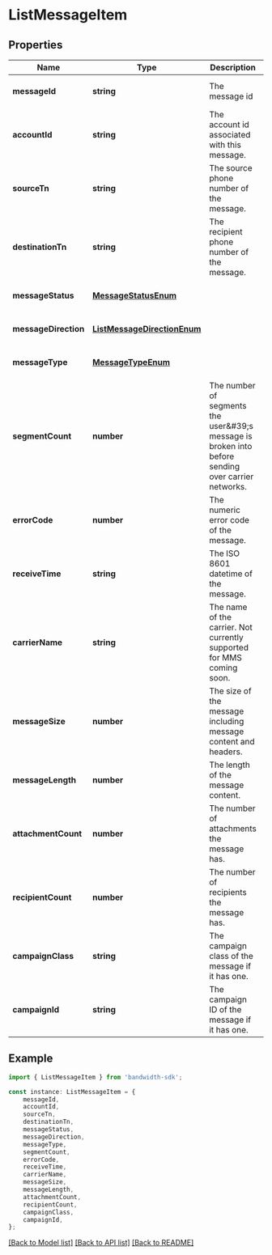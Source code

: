 # ListMessageItem


## Properties

Name | Type | Description | Notes
------------ | ------------- | ------------- | -------------
**messageId** | **string** | The message id | [optional] [default to undefined]
**accountId** | **string** | The account id associated with this message. | [optional] [default to undefined]
**sourceTn** | **string** | The source phone number of the message. | [optional] [default to undefined]
**destinationTn** | **string** | The recipient phone number of the message. | [optional] [default to undefined]
**messageStatus** | [**MessageStatusEnum**](MessageStatusEnum.md) |  | [optional] [default to undefined]
**messageDirection** | [**ListMessageDirectionEnum**](ListMessageDirectionEnum.md) |  | [optional] [default to undefined]
**messageType** | [**MessageTypeEnum**](MessageTypeEnum.md) |  | [optional] [default to undefined]
**segmentCount** | **number** | The number of segments the user\&#39;s message is broken into before sending over carrier networks. | [optional] [default to undefined]
**errorCode** | **number** | The numeric error code of the message. | [optional] [default to undefined]
**receiveTime** | **string** | The ISO 8601 datetime of the message. | [optional] [default to undefined]
**carrierName** | **string** | The name of the carrier. Not currently supported for MMS coming soon. | [optional] [default to undefined]
**messageSize** | **number** | The size of the message including message content and headers. | [optional] [default to undefined]
**messageLength** | **number** | The length of the message content. | [optional] [default to undefined]
**attachmentCount** | **number** | The number of attachments the message has. | [optional] [default to undefined]
**recipientCount** | **number** | The number of recipients the message has. | [optional] [default to undefined]
**campaignClass** | **string** | The campaign class of the message if it has one. | [optional] [default to undefined]
**campaignId** | **string** | The campaign ID of the message if it has one. | [optional] [default to undefined]

## Example

```typescript
import { ListMessageItem } from 'bandwidth-sdk';

const instance: ListMessageItem = {
    messageId,
    accountId,
    sourceTn,
    destinationTn,
    messageStatus,
    messageDirection,
    messageType,
    segmentCount,
    errorCode,
    receiveTime,
    carrierName,
    messageSize,
    messageLength,
    attachmentCount,
    recipientCount,
    campaignClass,
    campaignId,
};
```

[[Back to Model list]](../README.md#documentation-for-models) [[Back to API list]](../README.md#documentation-for-api-endpoints) [[Back to README]](../README.md)
